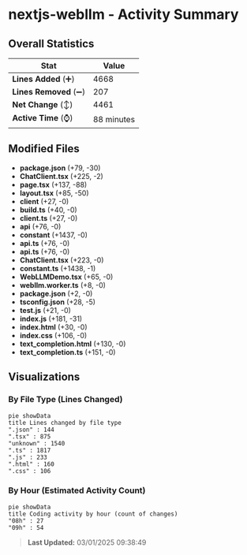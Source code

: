 # nextjs-webllm - Activity Summary 

## Overall Statistics

| Stat                   | Value                                                             |
| ---------------------- | ----------------------------------------------------------------- |
| **Lines Added** (➕)   | 4668                                          |
| **Lines Removed** (➖) | 207                                        |
| **Net Change** (↕)    | 4461                |
| **Active Time** (⌚)   | 88 minutes |


## Modified Files
- **package.json** (+79, -30)
- **ChatClient.tsx** (+225, -2)
- **page.tsx** (+137, -88)
- **layout.tsx** (+85, -50)
- **client** (+27, -0)
- **build.ts** (+40, -0)
- **client.ts** (+27, -0)
- **api** (+76, -0)
- **constant** (+1437, -0)
- **api.ts** (+76, -0)
- **api.ts** (+76, -0)
- **ChatClient.tsx** (+223, -0)
- **constant.ts** (+1438, -1)
- **WebLLMDemo.tsx** (+65, -0)
- **webllm.worker.ts** (+8, -0)
- **package.json** (+2, -0)
- **tsconfig.json** (+28, -5)
- **test.js** (+21, -0)
- **index.js** (+181, -31)
- **index.html** (+30, -0)
- **index.css** (+106, -0)
- **text_completion.html** (+130, -0)
- **text_completion.ts** (+151, -0)

## Visualizations

### By File Type (Lines Changed)

```mermaid
pie showData
title Lines changed by file type
".json" : 144
".tsx" : 875
"unknown" : 1540
".ts" : 1817
".js" : 233
".html" : 160
".css" : 106
```

### By Hour (Estimated Activity Count)

```mermaid
pie showData
title Coding activity by hour (count of changes)
"08h" : 27
"09h" : 54
```


> **Last Updated:** 03/01/2025 09:38:49